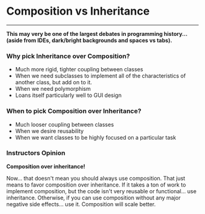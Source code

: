 # Composition vs Inheritance

---

**This may very be one of the largest debates in programming history... \(aside from IDEs, dark/bright backgrounds and spaces vs tabs\).**

### Why pick Inheritance over Composition?

* Much more rigid, tighter coupling between classes
* When we need subclasses to implement all of the characteristics of another class, but add on to it.
* When we need polymorphism
* Loans itself particularly well to GUI design

### When to pick Composition over Inheritance?

* Much looser coupling between classes
* When we desire reusability
* When we want classes to be highly focused on a particular task

### Instructors Opinion

**Composition over inheritance!**

Now... that doesn't mean you should always use composition. That just means to favor composition over inheritance. If it takes a ton of work to implement composition, but the code isn't very reusable or functional... use inheritance. Otherwise, if you can use composition without any major negative side effects... use it. Composition will scale better. 


